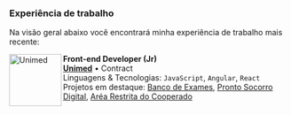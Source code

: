 
### Experiência de trabalho
Na visão geral abaixo você encontrará minha experiência de trabalho mais recente:


[<img align="left" height="94px" width="94px" alt="Unimed" src="https://i0.wp.com/site.unimedlitoral.com.br/wp-content/uploads/2020/08/cropped-logo_unimed_avatar_Twitter-1.png?fit=512%2C512&ssl=1"/>](https://unimed.coop.br/site/web/presidenteprudente)


**Front-end Developer (Jr)** \
[**Unimed**](https://unimedprudente.com.br/) • Contract \
Linguagens & Tecnologias: `JavaScript`, `Angular`, `React`\
Projetos em destaque: [Banco de Exames](), [Pronto Socorro Digital](), [Aréa Restrita do Cooperado]() 
<br/>



